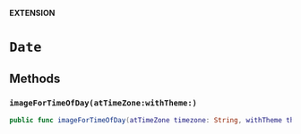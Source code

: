 **EXTENSION**

# `Date`

## Methods
### `imageForTimeOfDay(atTimeZone:withTheme:)`

```swift
public func imageForTimeOfDay(atTimeZone timezone: String, withTheme theme: IconTheme) -> UIImage
```
